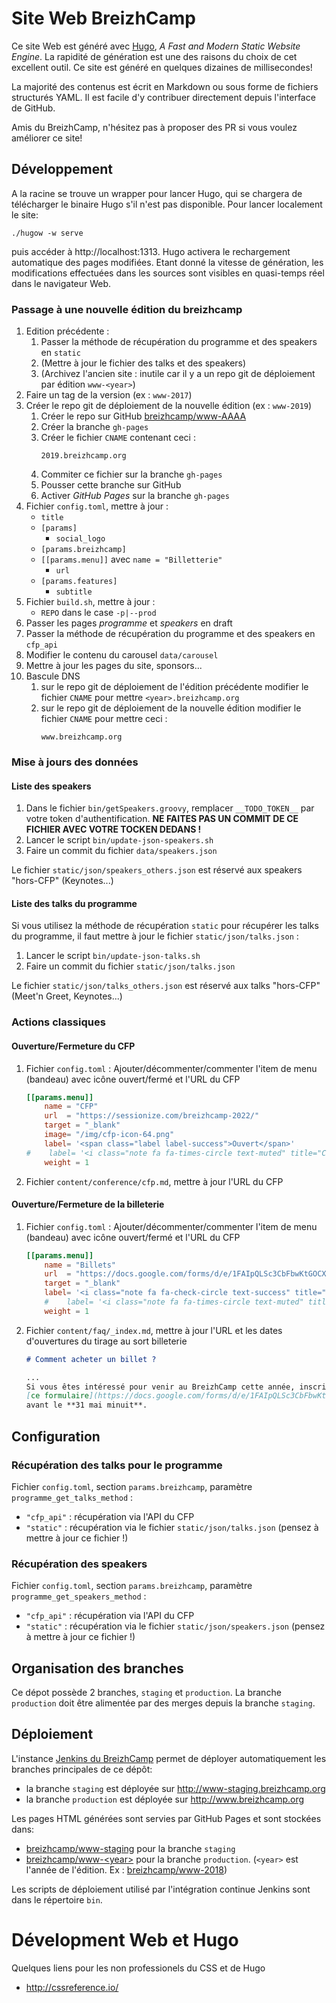 # Site Web BreizhCamp

Ce site Web est généré avec [Hugo](https://gohugo.io/), _A Fast and Modern Static Website Engine_. La rapidité de génération est une des raisons du choix de cet excellent outil. Ce site est généré en quelques dizaines de millisecondes!

La majorité des contenus est écrit en Markdown ou sous forme de fichiers structurés YAML. Il est facile d'y contribuer directement depuis l'interface de GitHub.

Amis du BreizhCamp, n'hésitez pas à proposer des PR si vous voulez améliorer ce site!

## Développement

A la racine se trouve un wrapper pour lancer Hugo, qui se chargera de télécharger le binaire Hugo s'il n'est pas disponible. Pour lancer localement le site:

    ./hugow -w serve

puis accéder à http://localhost:1313. Hugo activera le rechargement automatique des pages modifiées. Etant donné la vitesse de génération, les modifications effectuées dans les sources sont visibles en quasi-temps réel dans le navigateur Web.

### Passage à une nouvelle édition du breizhcamp

1.  Edition précédente :
    1.  Passer la méthode de récupération du programme et des speakers en `static`
    1.  (Mettre à jour le fichier des talks et des speakers)
    1.  (Archivez l'ancien site : inutile car il y a un repo git de déploiement par édition `www-<year>`)
1.  Faire un tag de la version (ex : `www-2017`)
1.  Créer le repo git de déploiement de la nouvelle édition (ex : `www-2019`)
    1.  Créer le repo sur GitHub [breizhcamp/www-AAAA](https://github.com/breizhcamp)
    1.  Créer la branche `gh-pages`
    1.  Créer le fichier `CNAME` contenant ceci :
        ```
        2019.breizhcamp.org
        
        ```
    1.  Commiter ce fichier sur la branche `gh-pages`
    1.  Pousser cette branche sur GitHub
    1.  Activer _GitHub Pages_ sur la branche `gh-pages`
1.  Fichier `config.toml`, mettre à jour :
    -   `title`
    -   `[params]`
        -   `social_logo`
    -   `[params.breizhcamp]`
    -   `[[params.menu]]` avec `name = "Billetterie"`
        -    `url`
    -   `[params.features]`
        -    `subtitle`
1.  Fichier `build.sh`, mettre à jour :
    -   `REPO` dans le case `-p|--prod`
1.  Passer les pages _programme_ et _speakers_ en draft
1.  Passer la méthode de récupération du programme et des speakers en `cfp_api`
1.  Modifier le contenu du carousel `data/carousel`
1.  Mettre à jour les pages du site, sponsors...
1.  Bascule DNS
    1.  sur le repo git de déploiement de l'édition précédente modifier le fichier `CNAME` pour mettre `<year>.breizhcamp.org`
    1.  sur le repo git de déploiement de la nouvelle édition modifier le fichier `CNAME` pour mettre ceci :
        ```
        www.breizhcamp.org
        
        ```

### Mise à jours des données

#### Liste des speakers

1.  Dans le fichier `bin/getSpeakers.groovy`, remplacer `__TODO_TOKEN__` par votre token d'authentification.
    **NE FAITES PAS UN COMMIT DE CE FICHIER AVEC VOTRE TOCKEN DEDANS !**
1.  Lancer le script `bin/update-json-speakers.sh`
1.  Faire un commit du fichier `data/speakers.json`

Le fichier `static/json/speakers_others.json` est réservé aux speakers "hors-CFP" (Keynotes...)


#### Liste des talks du programme

Si vous utilisez la méthode de récupération `static` pour récupérer les talks du programme,
il faut mettre à jour le fichier `static/json/talks.json` :

1.  Lancer le script `bin/update-json-talks.sh`
1.  Faire un commit du fichier `static/json/talks.json`

Le fichier `static/json/talks_others.json` est réservé aux talks "hors-CFP" (Meet'n Greet, Keynotes...)


### Actions classiques

#### Ouverture/Fermeture du CFP

1. Fichier `config.toml` : Ajouter/décommenter/commenter l'item de menu (bandeau) avec icône ouvert/fermé et l'URL du CFP
    ```toml
    [[params.menu]]
        name = "CFP"
        url  = "https://sessionize.com/breizhcamp-2022/"
        target = "_blank"
        image= "/img/cfp-icon-64.png"
        label= '<span class="label label-success">Ouvert</span>'
    #    label= '<i class="note fa fa-times-circle text-muted" title="Clos"></i>'
        weight = 1
    ```
2. Fichier `content/conference/cfp.md`, mettre à jour l'URL du CFP


#### Ouverture/Fermeture de la billeterie

1. Fichier `config.toml` : Ajouter/décommenter/commenter l'item de menu (bandeau) avec icône ouvert/fermé et l'URL du CFP
    ```toml
    [[params.menu]]
        name = "Billets"
        url  = "https://docs.google.com/forms/d/e/1FAIpQLSc3CbFbwKtGOCX7tbU4pXPg6LOOEB9xbp5LCpgfVlNiqFy8hg/viewform"
        target = "_blank"
        label= '<i class="note fa fa-check-circle text-success" title="Billetterie avec tirage au sort : inscriptions ouvertes"></i>'
        #    label= '<i class="note fa fa-times-circle text-muted" title="Billetterie avec tirage au sort : inscriptions closes"></i>'
        weight = 1
    ```
2. Fichier `content/faq/_index.md`, mettre à jour l'URL et les dates d'ouvertures du tirage au sort billeterie
    ```markdown
    # Comment acheter un billet ?
    
    ...
    Si vous êtes intéressé pour venir au BreizhCamp cette année, inscrivez-vous au tirage au sort via
    [ce formulaire](https://docs.google.com/forms/d/e/1FAIpQLSc3CbFbwKtGOCX7tbU4pXPg6LOOEB9xbp5LCpgfVlNiqFy8hg/viewform)
    avant le **31 mai minuit**.
    ```


## Configuration

### Récupération des talks pour le programme

Fichier `config.toml`, section `params.breizhcamp`, paramètre `programme_get_talks_method` :
-   `"cfp_api"` : récupération via l'API du CFP
-   `"static"` : récupération via le fichier `static/json/talks.json` (pensez à mettre à jour ce fichier !)

### Récupération des speakers

Fichier `config.toml`, section `params.breizhcamp`, paramètre `programme_get_speakers_method` :
-   `"cfp_api"` : récupération via l'API du CFP
-   `"static"` : récupération via le fichier `static/json/speakers.json` (pensez à mettre à jour ce fichier !)


## Organisation des branches

Ce dépot possède 2 branches, `staging` et `production`. La branche `production` doit être alimentée par des merges depuis la branche `staging`.

## Déploiement

L'instance [Jenkins du BreizhCamp]( https://breizhcamp.ci.cloudbees.com) permet de déployer automatiquement les branches principales de ce dépôt:

* la branche `staging` est déployée sur http://www-staging.breizhcamp.org
* la branche `production` est déployée sur http://www.breizhcamp.org

Les pages HTML générées sont servies par GitHub Pages et sont stockées dans:

* [breizhcamp/www-staging](https://github.com/breizhcamp/www-staging) pour la branche `staging`
* [breizhcamp/www-\<year\>](https://github.com/breizhcamp) pour la branche `production`.
  (`<year>` est l'année de l'édition. Ex : [breizhcamp/www-2018](https://github.com/breizhcamp/www-2018))

Les scripts de déploiement utilisé par l'intégration continue Jenkins sont dans le répertoire `bin`.

# Dévelopment Web et Hugo

Quelques liens pour les non professionels du CSS et de Hugo

* http://cssreference.io/
